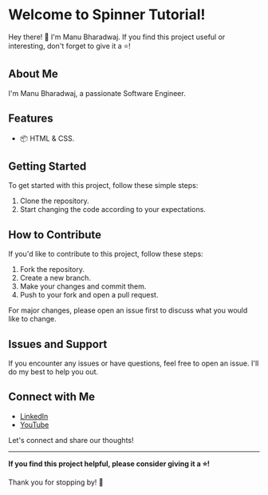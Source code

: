 # Welcome to Spinner Tutorial!

Hey there! 👋 I'm Manu Bharadwaj. If you find this project useful or interesting, don't forget to give it a ⭐️!

## About Me

I'm Manu Bharadwaj, a passionate Software Engineer.

## Features

- 📦 HTML & CSS.

## Getting Started

To get started with this project, follow these simple steps:

1. Clone the repository.
2. Start changing the code according to your expectations.

## How to Contribute

If you'd like to contribute to this project, follow these steps:

1. Fork the repository.
2. Create a new branch.
3. Make your changes and commit them.
4. Push to your fork and open a pull request.

For major changes, please open an issue first to discuss what you would like to change.

## Issues and Support

If you encounter any issues or have questions, feel free to open an issue. I'll do my best to help you out.

## Connect with Me

- [LinkedIn](https://www.linkedin.com/in/manu-bharadwaj-3507a345/)
- [YouTube](https://www.youtube.com/@code-with-Bharadwaj)

Let's connect and share our thoughts!

---

**If you find this project helpful, please consider giving it a ⭐️!**

Thank you for stopping by! 🌟
